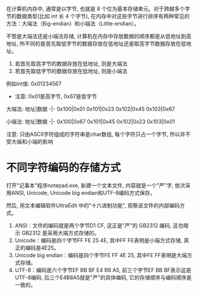 在计算机内存中, 通常是以字节, 也就是 8 个位为基本存储单元。对于跨越多个字节的数据类型(比如 int 长 4 个字节), 在内存中对这些字节进行排序有两种常见的方法：大端法（Big-endian）和小端法（Little-endian）。

不管是大端法还是小端法存储, 计算机在内存中存放数据的顺序都是从低地址到高地址, 所不同的是首先取低字节的数据存放在低地址还是取高字节数据存放在低地址。

1. 若首先取高字节的数据存放在低地址, 则是大端法
2. 若首先取低字节的数据存放在低地址, 则是小端法

例如int值: 0x01234567
- 注意: 0x01是高字节, 0x67是低字节

大端法:
地址|数据
-|-
0x100|0x01
0x101|0x23
0x102|0x45
0x103|0x67

小端法:
地址|数据
-|-
0x100|0x67
0x101|0x45
0x102|0x23
0x103|0x01

注意: 只由ASCII字符组成的字符串是char数组, 每个字符只占一个字节, 所以并不受大端和小端的影响

# 不同字符编码的存储方式

打开"记事本"程序notepad.exe, 新建一个文本文件, 内容就是一个"严"字, 
依次采用ANSI, Unicode, Unicode big endian和UTF-8编码方式保存。

然后, 用文本编辑软件UltraEdit 中的"十六进制功能", 观察该文件的内部编码方式。

1. ANSI：文件的编码就是两个字节D1 CF, 这正是"严"的 GB2312 编码, 这也暗示 GB2312 是采用大端方式存储的。
2. Unicode：编码是四个字节FF FE 25 4E, 其中FF FE表明是小端方式存储, 真正的编码是4E25。
3. Unicode big endian：编码是四个字节FE FF 4E 25, 其中FE FF表明是大端方式存储。
4. UTF-8：编码是六个字节EF BB BF E4 B8 A5, 前三个字节EF BB BF表示这是UTF-8编码, 后三个E4B8A5就是"严"的具体编码, 它的存储顺序与编码顺序是一致的。
